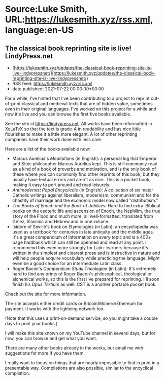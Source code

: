 # Source:Luke Smith, URL:https://lukesmith.xyz/rss.xml, language:en-US

## The classical book reprinting site is live! LindyPress.net
 - [https://lukesmith.xyz/updates/the-classical-book-reprinting-site-is-live-lindypressnet/](https://lukesmith.xyz/updates/the-classical-book-reprinting-site-is-live-lindypressnet/)
 - RSS feed: https://lukesmith.xyz/rss.xml
 - date published: 2021-07-22 00:00:00+00:00

<p>For a while, I've hinted that I've been contributing to a project to
reprint out-of-print classical and medieval texts that are of hidden
value, sometimes even in their original languages. I've worked on this
project for a while and now it's live and you can browse the first five
books available.</p>
<p>See the site at <a href="https://lindypress.net">https://lindypress.net</a>. All works have been
reformatted in XeLaTeX so that the text is grade-A in readability and
has nice little flourishes to make it a little more elegant. A lot of
other reprinting companies have their work done with less care.</p>
<p>Here are a list of the books available now:</p>
<ul>
<li>Marcus Aurelius's <em>Meditations</em> (in English): a personal log that
Emperor and Stoic philosopher Marcus Aurelius kept. This is still
commonly read as a kind of a book of proverbs and motivation, and is
the only book of these where you can commonly find other reprints of
this book, but they usually have textual errors and aren't as nice.
This is a pocket book, making it easy to port around and read
leisurely.</li>
<li><em>Antimodernist Papal Encyclicals</em> (in English): A collection of six
major Catholic writings against liberalism, modernism, communism and
for the chastity of marriage and the economic model now called
&quot;distributism.&quot;</li>
<li><em>The Books of Enoch and the Book of Jubilees</em>: Hard to find
extra-Biblical books on the esoteric life and ascension of Enoch,
the Nephilim, the true story of the Flood and much more, all
well-formatted, translated from Ge'ez, Slavonic and Hebrew and in
one volume.</li>
<li>Isidore of Seville's book on Etymologies (in Latin): an
encyclopedia was used as a textbook for centuries in late antiquity
and the middle ages. It's a great compendium of information on
every topic and is a 400+ page hardback which can still be openned
and read at any point. I recommend this even more strongly for
Latin-learners because it's written in the simplest and clearest
prose and is instructive in nature and will help people acquire
vocabulary while practicing the language. Might even be a good
choice for an intermediate Latin class.</li>
<li>Roger Bacon's <em>Compendium Studii Theologiae</em> (in Latin): It's
extremely hard to find any prints of Roger Bacon's philosophical,
theological or alchemical works, so this is the first I've prepared
for reprinting. I'll soon finish his <em>Opus Tertium</em> as well. CST is
a another portable pocket book.</li>
</ul>
<p>Check out the site for more information.</p>
<p>The site accepts either credit cards or Bitcoin/Monero/Ethereum for
payment. It works with the lightning network too.</p>
<p>(Note that this uses a print-on-demand service, so you might take a
couple days to print your books.)</p>
<p>I will make this site known on my YouTube channel in several days, but
for now, you can browse and get what you want.</p>
<p>There are many other books already in the works, but email me with
suggestions for more if you have them.</p>
<p>I really want to focus on things that are nearly impossible to find in
print in a presentable way. Compilations are also possible, similar to
the encyclical compilation.</p>

